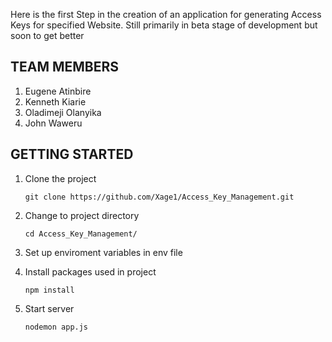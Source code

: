 Here is the first Step in the creation of an application for generating Access Keys for specified Website.
Still primarily in beta stage of development but soon to get better

## TEAM MEMBERS

1. Eugene Atinbire
2. Kenneth Kiarie
3. Oladimeji Olanyika
4. John Waweru

## GETTING STARTED
1. Clone the project
 
   ```
   git clone https://github.com/Xage1/Access_Key_Management.git
   ```
2. Change to project directory

    ```
    cd Access_Key_Management/
    ```
3. Set up enviroment variables in env file
   
4. Install packages used in project

   ```
   npm install
   ```
5. Start server

    ```
    nodemon app.js
    ```
